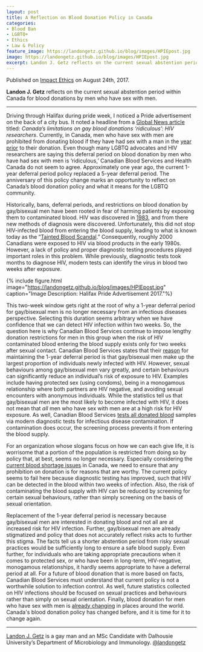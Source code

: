 ```yaml
---
layout: post
title: A Reflection on Blood Donation Policy in Canada
categories:
- Blood Ban
- LGBTQ+
- Ethics
- Law & Policy
feature_image: https://landongetz.github.io/blog/images/HPIEpost.jpg
image: https://landongetz.github.io/blog/images/HPIEpost.jpg
excerpt: Landon J. Getz reflects on the current sexual abstention period within Canada for blood donations by men who have sex with men.
---
```


Published on <a href="www.impactethics.ca/" target="_blank">Impact Ethics</a> on August 24th, 2017.

<b>Landon J. Getz</b> reflects on the current sexual abstention period within Canada for blood donations by men who have sex with men.

<hr>

Driving through Halifax during pride week, I noticed a Pride advertisement on the back of a city bus. It noted a headline from a <a href="http://www.cbc.ca/news/politics/gay-men-blood-donations-1.3643761" target="_blank" rel="noopener">Global News article</a> titled: <em>Canada’s limitations on gay blood donations ‘ridiculous’: HIV researchers</em>. Currently, in Canada, men who have sex with men are prohibited from donating blood if they have had sex with a man in the <a href="https://blood.ca/en/men-who-have-sex-men" target="_blank" rel="noopener">year prior</a> to their donation. Even though many LGBTQ advocates and HIV researchers are saying this deferral period on blood donation by men who have had sex with men is ‘ridiculous,’ Canadian Blood Services and Health Canada do not seem to agree. Approximately one year ago, the current 1-year deferral period policy replaced a 5-year deferral period. The anniversary of this policy change marks an opportunity to reflect on Canada’s blood donation policy and what it means for the LGBTQ community.

Historically, bans, deferral periods, and restrictions on blood donation by gay/bisexual men have been rooted in fear of harming patients by exposing them to contaminated blood. HIV was discovered in <a href="http://www.theaidsinstitute.org/node/259" target="_blank" rel="noopener">1983</a>, and from there new methods of diagnosis were discovered. Unfortunately, this did not stop HIV-infected blood from entering the blood supply, leading to what is known today as the “<a href="http://www.cbc.ca/strombo/news/canadas-tainted-blood-scandal" target="_blank" rel="noopener">Tainted Blood Scandal</a>.” Consequently, roughly 2000 Canadians were exposed to HIV via blood products in the early 1980s. However, a lack of policy and proper diagnostic testing procedures played important roles in this problem. While previously, diagnostic tests took months to diagnose HIV, modern tests can identify the virus in blood two weeks after exposure.

{% include figure.html image="https://landongetz.github.io/blog/images/HPIEpost.jpg" caption="Image Description: Halifax Pride Advertisement 2017."%}

This two-week window gets right at the root of why a 1-year deferral period for gay/bisexual men is no longer necessary from an infectious diseases perspective. Selecting this duration seems arbitrary when we have confidence that we can detect HIV infection within two weeks. So, the question here is why Canadian Blood Services continue to impose lengthy donation restrictions for men in this group when the risk of HIV contaminated blood entering the blood supply exists only for two weeks after sexual contact. Canadian Blood Services states that their <a href="https://blood.ca/en/msm/about-men-who-have-sex-with-men" target="_blank" rel="noopener">reason</a> for maintaining the 1-year deferral period is that gay/bisexual men make up the largest proportion of individuals newly infected with HIV. However, sexual behaviours among gay/bisexual men vary greatly, and certain behaviours can significantly reduce an individual’s risk of exposure to HIV. Examples include having protected sex (using condoms), being in a monogamous relationship where both partners are HIV negative, and avoiding sexual encounters with anonymous individuals. While the statistics tell us that gay/bisexual men are the most likely to become infected with HIV, it does not mean that <i>all</i> men who have sex with men are at a high risk for HIV exposure. As well, Canadian Blood Services <a href="https://blood.ca/en/blood/blood-safety" target="_blank" rel="noopener">tests all donated blood</a> samples via modern diagnostic tests for infectious disease contamination. If contamination does occur, the screening process prevents it from entering the blood supply.
<p>For an organization whose slogans focus on how we can each give life, it is worrisome that a portion of the population is restricted from doing so by policy that, at best, seems no longer necessary. Especially considering the <a href="http://www.cbc.ca/news/canada/toronto/critical-blood-shortage-1.4164669" target="_blank" rel="noopener">current blood shortage issues</a> in Canada, we need to ensure that any prohibition on donation is for reasons that are worthy. The current policy seems to fail here because diagnostic testing has improved, such that HIV can be detected in the blood within two weeks of infection. Also, the risk of contaminating the blood supply with HIV can be reduced by screening for certain sexual behaviours, rather than simply screening on the basis of sexual orientation.
    
Replacement of the 1-year deferral period is necessary because gay/bisexual men are interested in donating blood and not all are at increased risk for HIV infection. Further, gay/bisexual men are already stigmatized and policy that does not accurately reflect risks acts to further this stigma. The facts tell us a shorter abstention period from risky sexual practices would be sufficiently long to ensure a safe blood supply. Even further, for individuals who are taking appropriate precautions when it comes to protected sex, or who have been in long-term, HIV-negative, monogamous relationships, it hardly seems appropriate to have a deferral period at all. For a future of blood donation that is more based on facts, Canadian Blood Services must understand that current policy is not a worthwhile solution to infection control. As well, future statistics collected on HIV infections should be focused on sexual practices and behaviours rather than simply on sexual orientation. Finally, blood donation for men who have sex with men is <a href="http://www.independent.co.uk/news/health/gay-blood-donation-sex-aids-three-months-year-a7721606.html" target="_blank" rel="noopener">already changing</a> in places around the world. Canada's blood donation policy has changed before, and it is time for it to change again.


<hr>

<a href="http://landongetz.com/" target="_blank" rel="noopener">Landon J. Getz</a> is a gay man and an MSc Candidate with Dalhousie University’s Department of Microbiology and Immunology. <a href="https://twitter.com/LandonGetz" target="_blank" rel="noopener">@landongetz</a>
